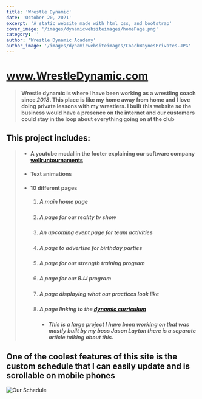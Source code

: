 ```yaml
---
title: 'Wrestle Dynamic'
date: 'October 20, 2021'
excerpt: 'A static website made with html css, and bootstrap'
cover_image: '/images/dynamicwebsiteimages/homePage.png'
category: ''
author: 'Wrestle Dynamic Academy'
author_image: '/images/dynamicwebsiteimages/CoachWaynesPrivates.JPG'
---
```


# [<span style="text-decoration: underline;">www.WrestleDynamic.com</span>](http://wrestledynamic.com/)
> #### Wrestle dynamic is where I have been working as a wrestling coach since _2018_. This place is like my home away from home and I love doing private lessons with my wrestlers. I built this website so the business would have a presence on the internet and our customers could stay in the loop about everything going on at the club

## This project includes:
> - #### A youtube modal in the footer explaining our software company [wellruntournaments](https://www.wellruntournaments.com/)
> - #### Text animations
> - #### 10 different pages
>   1. #####  A main home page
>   2. #####  A page for our reality tv show
>   3. ##### An upcoming event page for team activities
>   4. ##### A page to advertise for birthday parties
>   5. ##### A page for our strength training program
>   6. ##### A page for our BJJ program
>   7. ##### A page displaying what our practices look like
>   8. ##### A page linking to the [dynamic curriculum](http://www.wrestlingcurriculum.com/)
>        - ##### This is a large project I have been working on that was mostly built by my boss Jason Layton there is a separate article talking about this.

 ## One of the coolest features of this site is the custom schedule that I can easily update and is scrollable on mobile phones
![Our Schedule](/images/dynamicwebsiteimages/schedule.png)

